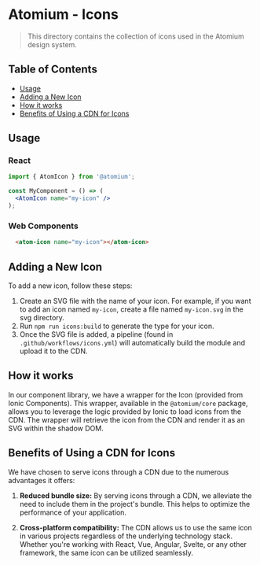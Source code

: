 # Atomium - Icons

> This directory contains the collection of icons used in the Atomium design system.

## Table of Contents

- [Usage](#usage)
- [Adding a New Icon](#adding-a-new-icon)
- [How it works](#how-it-works)
- [Benefits of Using a CDN for Icons](#benefits-of-using-a-cdn-for-icons)

## Usage

### React

```jsx
import { AtomIcon } from '@atomium';

const MyComponent = () => (
  <AtomIcon name="my-icon" />
);
```

### Web Components

```html
  <atom-icon name="my-icon"></atom-icon>
```

## Adding a New Icon

To add a new icon, follow these steps:

1. Create an SVG file with the name of your icon. For example, if you want to add an icon named `my-icon`, create a file named `my-icon.svg` in the svg directory.
2. Run `npm run icons:build` to generate the type for your icon.
3. Once the SVG file is added, a pipeline (found in `.github/workflows/icons.yml`) will automatically build the module and upload it to the CDN.

## How it works

In our component library, we have a wrapper for the Icon (provided from Ionic Components). This wrapper, available in the `@atomium/core` package, allows you to leverage the logic provided by Ionic to load icons from the CDN. The wrapper will retrieve the icon from the CDN and render it as an SVG within the shadow DOM.

## Benefits of Using a CDN for Icons

We have chosen to serve icons through a CDN due to the numerous advantages it offers:

1. **Reduced bundle size:** By serving icons through a CDN, we alleviate the need to include them in the project's bundle. This helps to optimize the performance of your application.

2. **Cross-platform compatibility:** The CDN allows us to use the same icon in various projects regardless of the underlying technology stack. Whether you're working with React, Vue, Angular, Svelte, or any other framework, the same icon can be utilized seamlessly.

